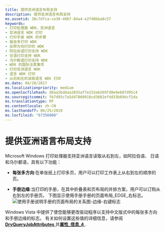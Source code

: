 ```yaml
---
title: 提供亚洲语言布局支持
description: 提供亚洲语言布局支持
ms.assetid: 38c7dfca-ce30-4967-84a4-e2f40bba8c57
keywords:
- 打印处理器 WDK，亚洲语言
- 亚洲语言 WDK 打印
- 打印手册 WDK 的步骤
- 每张多打印 WDK
- 反转方向打印的 WDK
- 阿拉伯语打印支持 WDK
- 日语打印支持 WDK
- 乌尔都语打印支持 WDK
- WDK 的国际注意事项
- 打印亚洲语言 WDK
- 语言 WDK 打印
- 从右到左的读取语言 WDk 打印
ms.date: 04/20/2017
ms.localizationpriority: medium
ms.openlocfilehash: d8aa3bddaa2035af7e152e6269fd8e9e687d95c4
ms.sourcegitcommit: fb7d95c7a5d47860918cd3602efdd33b69dcf2da
ms.translationtype: MT
ms.contentlocale: zh-CN
ms.lasthandoff: 06/25/2019
ms.locfileid: "67356008"
---
```

# <a name="providing-support-for-asian-layout"></a>提供亚洲语言布局支持


Microsoft Windows 打印处理器支持亚洲语言读取从右到左，如阿拉伯语、 日语和乌尔都语，具有以下功能：

-   **每张多方向**:在单张纸上打印多页，用户可以打印工作表上从右到左的顺序的页。

-   **手册边缘**:当打印的手册，在其中折叠表和页布局的并排方案，用户可以订购从右到左的手册页。 下图显示使用手册手册的页面布局\_EDGE\_右标志。![使用手册说明手册的页面布局的关系图\-边缘\-右键标志](images/asian-booklet.png)

Windows Vista 中提供了使您能够更改驱动程序以支持中文版式中的每张多方向和手册边缘的标志。 有关如何设置这些值的详细信息，请参阅[ **DrvQueryJobAttributes** ](https://docs.microsoft.com/windows-hardware/drivers/ddi/content/winddiui/nf-winddiui-drvqueryjobattributes)并[**属性\_信息\_4** ](https://docs.microsoft.com/windows-hardware/drivers/ddi/content/winddiui/ns-winddiui-_attribute_info_4).

 

 




